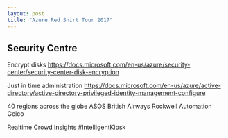 ```yaml
---
layout: post
title: "Azure Red Shirt Tour 2017"
---
```


## Security Centre

Encrypt disks
https://docs.microsoft.com/en-us/azure/security-center/security-center-disk-encryption

Just in time administration
https://docs.microsoft.com/en-us/azure/active-directory/active-directory-privileged-identity-management-configure


40 regions across the globe
ASOS
British Airways
Rockwell Automation
Geico


Realtime Crowd Insights
#IntelligentKiosk
